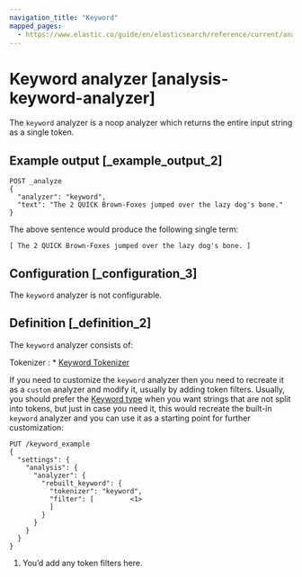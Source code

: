 ```yaml
---
navigation_title: "Keyword"
mapped_pages:
  - https://www.elastic.co/guide/en/elasticsearch/reference/current/analysis-keyword-analyzer.html
---
```


# Keyword analyzer [analysis-keyword-analyzer]


The `keyword` analyzer is a noop analyzer which returns the entire input string as a single token.


## Example output [_example_output_2]

```console
POST _analyze
{
  "analyzer": "keyword",
  "text": "The 2 QUICK Brown-Foxes jumped over the lazy dog's bone."
}
```

The above sentence would produce the following single term:

```text
[ The 2 QUICK Brown-Foxes jumped over the lazy dog's bone. ]
```


## Configuration [_configuration_3]

The `keyword` analyzer is not configurable.


## Definition [_definition_2]

The `keyword` analyzer consists of:

Tokenizer
:   * [Keyword Tokenizer](/reference/data-analysis/text-analysis/analysis-keyword-tokenizer.md)


If you need to customize the `keyword` analyzer then you need to recreate it as a `custom` analyzer and modify it, usually by adding token filters. Usually, you should prefer the [Keyword type](/reference/elasticsearch/mapping-reference/keyword.md) when you want strings that are not split into tokens, but just in case you need it, this would recreate the built-in `keyword` analyzer and you can use it as a starting point for further customization:

```console
PUT /keyword_example
{
  "settings": {
    "analysis": {
      "analyzer": {
        "rebuilt_keyword": {
          "tokenizer": "keyword",
          "filter": [         <1>
          ]
        }
      }
    }
  }
}
```

1. You’d add any token filters here.



